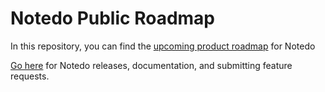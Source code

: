 # Notedo Public Roadmap
In this repository, you can find the [upcoming product roadmap](https://github.com/elnook/notedo-roadmap/projects/1) for Notedo

[Go here](https://github.com/elnook/notedo) for Notedo releases, documentation, and submitting feature requests.
